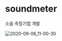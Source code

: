 # soundmeter
소음 측정기앱 개발 

![2020-09-06_11-00-30](https://user-images.githubusercontent.com/61347812/90324510-b148e400-dfaa-11ea-8473-178c549f1111.jpg)
